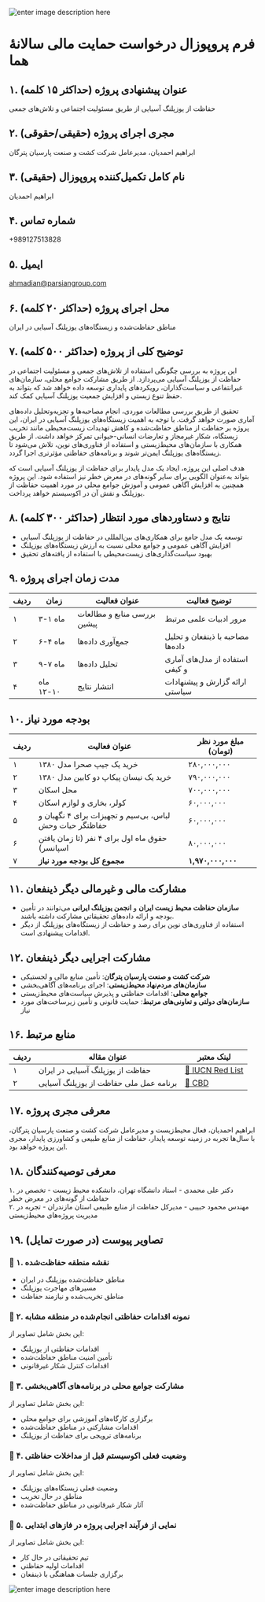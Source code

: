 ![enter image description here](https://i.sstatic.net/fzPKAKM6.jpg)

# فرم پروپوزال درخواست حمایت مالی سالانه‌ٔ هما  

## ۱. عنوان پیشنهادی پروژه (حداکثر ۱۵ کلمه)  
حفاظت از یوزپلنگ آسیایی از طریق مسئولیت اجتماعی و تلاش‌های جمعی  

## ۲. مجری اجرای پروژه (حقیقی/حقوقی)  
ابراهیم احمدیان، مدیرعامل شرکت کشت و صنعت پارسیان پترگان  

## ۳. نام کامل تکمیل‌کننده پروپوزال (حقیقی)  
ابراهیم احمدیان  

## ۴. شماره تماس  
+989127513828  

## ۵. ایمیل  
ahmadian@parsiangroup.com  

## ۶. محل اجرای پروژه (حداکثر ۲۰ کلمه)  
مناطق حفاظت‌شده و زیستگاه‌های یوزپلنگ آسیایی در ایران  

## ۷. توضیح کلی از پروژه (حداکثر ۵۰۰ کلمه)  
این پروژه به بررسی چگونگی استفاده از تلاش‌های جمعی و مسئولیت اجتماعی در حفاظت از یوزپلنگ آسیایی می‌پردازد. از طریق مشارکت جوامع محلی، سازمان‌های غیرانتفاعی و سیاست‌گذاران، رویکردهای پایداری توسعه داده خواهد شد که بتواند به حفظ تنوع زیستی و افزایش جمعیت یوزپلنگ آسیایی کمک کند.  

تحقیق از طریق بررسی مطالعات موردی، انجام مصاحبه‌ها و تجزیه‌وتحلیل داده‌های آماری صورت خواهد گرفت. با توجه به اهمیت زیستگاه‌های یوزپلنگ آسیایی در ایران، این پروژه بر حفاظت از مناطق حفاظت‌شده و کاهش تهدیدات زیست‌محیطی مانند تخریب زیستگاه، شکار غیرمجاز و تعارضات انسانی-حیوانی تمرکز خواهد داشت. از طریق همکاری با سازمان‌های محیط‌زیستی و استفاده از فناوری‌های نوین، تلاش می‌شود تا زیستگاه‌های یوزپلنگ ایمن‌تر شوند و برنامه‌های حفاظتی مؤثرتری اجرا گردد.  

هدف اصلی این پروژه، ایجاد یک مدل پایدار برای حفاظت از یوزپلنگ آسیایی است که بتواند به‌عنوان الگویی برای سایر گونه‌های در معرض خطر نیز استفاده شود. این پروژه همچنین به افزایش آگاهی عمومی و آموزش جوامع محلی در مورد اهمیت حفاظت از یوزپلنگ و نقش آن در اکوسیستم خواهد پرداخت.  

## ۸. نتایج و دستاوردهای مورد انتظار (حداکثر ۳۰۰ کلمه)  
- توسعه یک مدل جامع برای همکاری‌های بین‌المللی در حفاظت از یوزپلنگ آسیایی  
- افزایش آگاهی عمومی و جوامع محلی نسبت به ارزش زیستگاه‌های یوزپلنگ  
- بهبود سیاست‌گذاری‌های زیست‌محیطی با استفاده از یافته‌های تحقیق  

## ۹. مدت زمان اجرای پروژه  

| ردیف | زمان     | عنوان فعالیت            | توضیح فعالیت                     |  
|------|----------|--------------------------|----------------------------------|  
| ۱    | ماه ۱-۳  | بررسی منابع و مطالعات پیشین | مرور ادبیات علمی مرتبط          |  
| ۲    | ماه ۴-۶  | جمع‌آوری داده‌ها        | مصاحبه با ذینفعان و تحلیل داده‌ها |  
| ۳    | ماه ۷-۹  | تحلیل داده‌ها            | استفاده از مدل‌های آماری و کیفی  |  
| ۴    | ماه ۱۰-۱۲| انتشار نتایج            | ارائه گزارش و پیشنهادات سیاستی   |  

## ۱۰. بودجه مورد نیاز  

| ردیف | عنوان فعالیت                                      | مبلغ مورد نظر (تومان) |  
|------|---------------------------------------------------|------------------------|  
| ۱    | خرید یک جیپ صحرا مدل ۱۳۸۰                        | ۲۸۰,۰۰۰,۰۰۰            |  
| ۲    | خرید یک نیسان پیکاپ دو کابین مدل ۱۳۸۰           | ۷۹۰,۰۰۰,۰۰۰            |  
| ۳    | محل اسکان                                        | ۷۰۰,۰۰۰,۰۰۰            |  
| ۴    | کولر، بخاری و لوازم اسکان                       | ۶۰,۰۰۰,۰۰۰             |  
| ۵    | لباس، بی‌سیم و تجهیزات برای ۴ نگهبان و حفاظتگر حیات وحش | ۶۰,۰۰۰,۰۰۰        |  
| ۶    | حقوق ماه اول برای ۴ نفر (تا زمان یافتن اسپانسر) | ۸۰,۰۰۰,۰۰۰             |  
| ۷    | **مجموع کل بودجه مورد نیاز**                     | **۱,۹۷۰,۰۰۰,۰۰۰**      |  

## ۱۱. مشارکت مالی و غیرمالی دیگر ذینفعان  
- **سازمان حفاظت محیط زیست ایران** و **انجمن یوزپلنگ ایرانی** می‌توانند در تأمین بودجه و ارائه داده‌های تحقیقاتی مشارکت داشته باشند.  
- استفاده از فناوری‌های نوین برای رصد و حفاظت از زیستگاه‌های یوزپلنگ از دیگر اقدامات پیشنهادی است.  

## ۱۲. مشارکت اجرایی دیگر ذینفعان  
- **شرکت کشت و صنعت پارسیان پترگان**: تأمین منابع مالی و لجستیکی  
- **سازمان‌های مردم‌نهاد محیط‌زیستی**: اجرای برنامه‌های آگاهی‌بخشی  
- **جوامع محلی**: اقدامات حفاظتی و پذیرش سیاست‌های محیط‌زیستی  
- **سازمان‌های دولتی و تعاونی‌های مرتبط**: حمایت قانونی و تأمین زیرساخت‌های مورد نیاز  

## ۱۶. منابع مرتبط  

| ردیف | عنوان مقاله                          | لینک معتبر                                                     |
|------|---------------------------------------|----------------------------------------------------------------|
| ۱    | حفاظت از یوزپلنگ آسیایی در ایران    | [🔗 IUCN Red List](https://www.iucnredlist.org/species/219/13034567) |
| ۲    | برنامه عمل ملی حفاظت از یوزپلنگ آسیایی | [🔗 CBD](https://www.cbd.int/doc/world/ir/ir-nbsap-v2-fa.pdf)  |

## ۱۷. معرفی مجری پروژه  
ابراهیم احمدیان، فعال محیط‌زیست و مدیرعامل شرکت کشت و صنعت پارسیان پترگان، با سال‌ها تجربه در زمینه توسعه پایدار، حفاظت از منابع طبیعی و کشاورزی پایدار، مجری این پروژه خواهد بود.  

## ۱۸. معرفی توصیه‌کنندگان  
۱. دکتر علی محمدی - استاد دانشگاه تهران، دانشکده محیط زیست - تخصص در حفاظت از گونه‌های در معرض خطر  
۲. مهندس محمود حبیبی - مدیرکل حفاظت از منابع طبیعی استان مازندران - تجربه در مدیریت پروژه‌های محیط‌زیستی


## ۱۹. تصاویر پیوست (در صورت تمایل)

### 📌 ۱. نقشه منطقه حفاظت‌شده

- مناطق حفاظت‌شده یوزپلنگ در ایران
- مسیرهای مهاجرت یوزپلنگ
- مناطق تخریب‌شده و نیازمند حفاظت

### 📌 ۲. نمونه اقدامات حفاظتی انجام‌شده در منطقه مشابه

این بخش شامل تصاویر از:

- اقدامات حفاظتی از یوزپلنگ
- تأمین امنیت مناطق حفاظت‌شده
- اقدامات کنترل شکار غیرقانونی

### 📌 ۳. مشارکت جوامع محلی در برنامه‌های آگاهی‌بخشی

این بخش شامل تصاویر از:

- برگزاری کارگاه‌های آموزشی برای جوامع محلی
- اقدامات مشارکتی در مناطق حفاظت‌شده
- برنامه‌های ترویجی برای حفاظت از یوزپلنگ

### 📌 ۴. وضعیت فعلی اکوسیستم قبل از مداخلات حفاظتی

این بخش شامل تصاویر از:

- وضعیت فعلی زیستگاه‌های یوزپلنگ
- مناطق در حال تخریب
- آثار شکار غیرقانونی در مناطق حفاظت‌شده

### 📌 ۵. نمایی از فرآیند اجرایی پروژه در فازهای ابتدایی

این بخش شامل تصاویر از:

- تیم تحقیقاتی در حال کار
- اقدامات اولیه حفاظتی
- برگزاری جلسات هماهنگی با ذینفعان

![enter image description here](https://i.sstatic.net/65LW0xGB.jpg)


 


 
